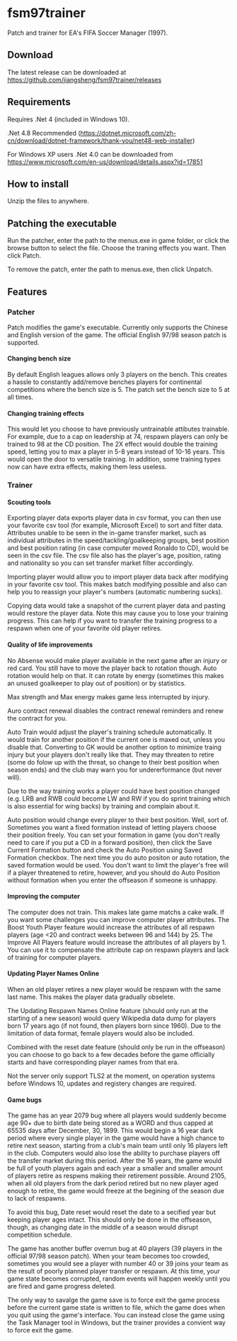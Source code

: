 # fsm97trainer
Patch and trainer for EA's FIFA Soccer Manager (1997). 
## Download
The latest release can be downloaded at https://github.com/jiangsheng/fsm97trainer/releases

## Requirements

Requires .Net 4 (included in Windows 10).  

.Net 4.8 Recommended (https://dotnet.microsoft.com/zh-cn/download/dotnet-framework/thank-you/net48-web-installer)

For Windows XP users .Net 4.0 can be downloaded from https://www.microsoft.com/en-us/download/details.aspx?id=17851 

## How to install

Unzip the files to anywhere. 

## Patching the executable

Run the patcher, enter the path to the menus.exe in game folder, or click the browse button to select the file. Choose the traning effects you want. Then click Patch.

To remove the patch, enter the path to menus.exe, then click Unpatch. 

## Features

### Patcher

Patch modifies the game's executable. Currently only supports the Chinese and English version of the game. The official English 97/98 season patch is supported.

#### Changing bench size

By default English leagues allows only 3 players on the bench. This creates a hassle to constantly add/remove benches players for continental competitions where the bench size is 5. The patch set the bench size to 5 at all times.

#### Changing training effects

This would let you choose to have previously untrainable attibutes trainable. For example, due to a cap on leadership at 74, respawn players can only be trained to 98 at the CD position.
The 2X effect would double the training speed, letting you to max a player in 5-8 years instead of 10-16 years. This would open the door to versatile training. In addition, some training types now can have extra effects, making them less useless. 

### Trainer

#### Scouting tools

Exporting player data exports player data in csv format, you can then use your favorite csv tool (for example, Microsoft Excel) to sort and filter data. Attributes unable to be seen in the in-game transfer market, such as individual attributes in the speed/tackling/goalkeeping groups, best position and best position rating (in case computer moved Ronaldo to CD), would be seen in the csv file. The csv file also has the player's age, position, rating and nationality so you can set transfer market filter accordingly.

Importing player would allow you to import player data back after modifying in your favorite csv tool. This makes batch modifying possible and also can help you to reassign your player's numbers (automatic numbering sucks). 

Copying data would take a snapshot of the current player data and pasting would restore the player data. Note this may cause you to lose your training progress. This can help if you want to transfer the training progress to a respawn when one of your favorite old player retires. 

#### Quality of life improvements

No Absense would make player available in the next game after an injury or red card. You still have to move the player back to rotation though. Auto rotation would help on that. It can rotate by energy (sometimes this makes an unused goalkeeper to play out of position) or by statistics. 

Max strength and Max energy makes game less interrupted by injury.

Auro contract renewal disables the contract renewal reminders and renew the contract for you. 

Auto Train would adjust the player's training schedule automatically. It would train for another position if the current one is maxed out, unless you disable that. Converting to GK would be another option to minimize traing injury but your players don't really like that. They may threaten to retire (some do folow up with the threat, so change to their best position when season ends) and the club may warn you for undererformance (but never will). 

Due to the way training works a player could have best position changed (e.g. LRB and RWB could become LW and RW if you do sprint training which is also essential for wing backs) by training and complain about it. 

Auto position would change every player to their best position. Well, sort of. Sometimes you want a fixed formation instead of letting players choose their position freely. You can set your formation in game (you don't really need to care if you put a CD in a forward position), then click the Save Current Formation button and check the Auto Position using Saved Formation checkbox. The next time you do auto positon or auto rotation, the saved formation would be used. You don't want to limit the player's free will if a player threatened to retire, however, and you should do Auto Position without formation when you enter the offseason if someone is unhappy. 

#### Improving the computer

The computer does not train. This makes late game matchs a cake walk. If you want some challenges you can improve computer player attributes. The Boost Youth Player feature would increase the attributes of all respawn players (age <20 and contract weeks between 96 and 144) by 25. The Improve All Players feature would increase the attributes of all players by 1. You can use it to compensate the attribute cap on respawn players and lack of training for computer players. 

#### Updating Player Names Online

When an old player retires a new player would be respawn with the same last name. This makes the player data gradually obselete. 

The Updating Respawn Names Online feature (should only run at the starting of a new season) would query Wikipedia data dump for players born 17 years ago (if not found, then players born since 1960). Due to the limitation of data format, female players would also be included. 

Combined with the reset date feature (should only be run in the offseason) you can choose to go back to a few decades before the game officially starts and have corresponding player names from that era. 

Not the server only support TLS2 at the moment, on operation systems before Windows 10, updates and registery changes are required. 

#### Game bugs

The game has an year 2079 bug where all players would suddenly become age 90+ due to birth date being stored as a WORD and thus capped at 65535 days after December, 30, 1899. This would begin a 16 year dark period where every single player in the game would have a high chance to retire next season, starting from a club's main team until only 16 players left in the club. Computers would also lose the ability to purchase players off the transfer market during this period. After the 16 years, the game would be full of youth players again and each year a smaller and smaller amount of players retire as respwns making their retirement possible. Around 2105, when all old players from the dark period retired but no new player aged enough to retire, the game would freeze at the begining of the season due to lack of respawns. 

To avoid this bug, Date reset would reset the date to a secified year but keeping player ages intact. This should only be done in the offseason, though, as changing date in the middle of a season would disrupt competition schedule.

The game has another buffer overrun bug at 40 players (39 players in the official 97/98 season patch). When your team becomes too crowded, sometimes you would see a player with number 40 or 39 joins your team as the result of poorly planned player transfer or respawn. At this time, your game state becomes corrupted, random events will happen weekly until you are fired and game progress deleted.

The only way to savalge the game save is to force exit the game process before the current game state is written to file, which the game does when you quit using the game's interface. You can instead close the game using the Task Manager tool in Windows, but the trainer provides a convient way to force exit the game.




